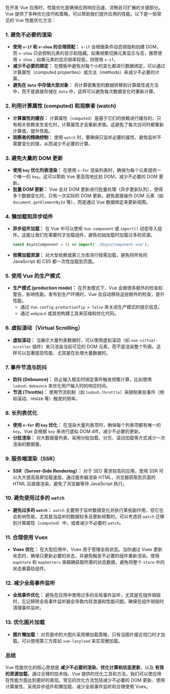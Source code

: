 在开发 Vue 应用时，性能优化是确保应用响应迅速、流畅且可扩展的关键部分。Vue 提供了多种优化技巧和策略，可以帮助我们提升应用的性能。以下是一些常见的 Vue 性能优化方法：

### 1. **避免不必要的渲染**
   - **使用 `v-if` 和 `v-show` 的合理搭配：** `v-if` 会根据条件动态销毁和创建 DOM，而 `v-show` 只会控制元素的显示和隐藏。如果频繁切换元素显示与否，推荐使用 `v-show`；如果元素的显示频率较低，则使用 `v-if`。
   - **减少不必要的绑定：** 在模板中避免对每个小的变化都进行数据绑定，可以通过计算属性（computed properties）或方法（methods）来减少不必要的计算。
   - **避免在 `data` 中存储大型对象：** 将计算密集型的数据转移到计算属性或方法中，而不是直接存储在 `data` 中，这样可以避免每次数据变化时重新计算。

### 2. **利用计算属性 (computed) 和观察者 (watch)**
   - **计算属性的缓存：** 计算属性（`computed`）是基于它们的依赖进行缓存的，只有相关依赖发生变化时，计算属性才会重新求值。这避免了每次访问时都重新计算值，提升性能。
   - **观察者的精确控制：** 使用 `watch` 时，要确保只监听必要的属性，避免监听不需要变化的值，从而减少不必要的计算。

### 3. **避免大量的 DOM 更新**
   - **使用 `key` 优化列表渲染：** 在使用 `v-for` 渲染列表时，确保为每个元素提供一个唯一的 `key`。这可以帮助 Vue 更高效地比较 DOM，减少不必要的 DOM 更新。
   - **批量 DOM 更新：** Vue 会对 DOM 更新进行批量处理（异步更新队列），使得多个数据变化时，只有一次实际的 DOM 更新。避免直接操作 DOM 元素（如 `document.getElementById` 等），而是通过 Vue 数据绑定来更新视图。

### 4. **懒加载和异步组件**
   - **异步组件加载：** 在 Vue 中可以使用 `Vue.component` 或 `import()` 动态导入组件。这能让我们在需要时才加载组件，避免初始加载时加载过多的资源。
     ```javascript
     const AsyncComponent = () => import('./AsyncComponent.vue');
     ```
   - **按需加载资源：** 对大型依赖或第三方库进行按需加载，避免将所有的 JavaScript 和 CSS 都一次性加载到页面。

### 5. **使用 Vue 的生产模式**
   - **生产模式 (production mode)：** 在开发模式下，Vue 会做很多额外的检查和警告，影响性能。发布到生产环境时，Vue 会自动移除这些额外的检查，提升性能。
     - 通过 `Vue.config.productionTip = false` 来关闭生产模式的提示信息。
     - 通过 `webpack` 或其他构建工具来压缩和优化代码。

### 6. **虚拟滚动（Virtual Scrolling）**
   - **虚拟滚动：** 当展示大量列表数据时，可以使用虚拟滚动（如 `vue-virtual-scroller` 插件）来只渲染当前可见的 DOM 元素，而不是渲染整个列表。这样可以显著提高性能，尤其是在处理大量数据时。

### 7. **事件节流与防抖**
   - **防抖 (Debounce)：** 防止输入框实时绑定事件触发频繁计算，比如使用 `lodash.debounce` 来优化用户输入时的响应时间。
   - **节流 (Throttle)：** 使用节流机制（如 `lodash.throttle`）来限制某些事件（例如滚动、resize 等）触发的频率。

### 8. **长列表优化**
   - **使用 `v-for` 的 `key` 优化：** 在渲染大量列表项时，确保每个列表项都有唯一的 `key`。Vue 会根据 `key` 来进行虚拟 DOM diff，减少不必要的更新。
   - **分批渲染：** 对大数据量列表，采用分批加载、分页、滚动加载等方式减少一次渲染的数据量。

### 9. **服务端渲染（SSR）**
   - **SSR（Server-Side Rendering）：** 对于 SEO 需求较高的应用，使用 SSR 可以大大提高首屏加载速度。通过服务器渲染 HTML，浏览器获取到页面的 HTML 后直接渲染，避免了浏览器等待 JavaScript 执行。

### 10. **避免使用过多的 `watch`**
   - **避免过多的 `watch`：** `watch` 主要用于监听数据变化并执行某些副作用，但它也会影响性能，尤其是当监听的数据较多且更新频繁时。可以考虑将 `watch` 迁移到计算属性（`computed`）中，或者减少不必要的 `watch`。

### 11. **合理使用 Vuex**
   - **Vuex 优化：** 在大型应用中，Vuex 用于管理全局状态。当你通过 Vuex 更新状态时，确保只更新必要的状态，并避免触发不必要的组件重新渲染。使用 `mapState` 和 `mapGetters` 来精确获取所需的状态数据，避免将整个 `store` 中的状态暴露给组件。

### 12. **减少全局事件监听**
   - **全局事件优化：** 避免在应用中使用过多的全局事件监听，尤其是在组件销毁时，忘记移除全局事件监听器会导致内存泄漏和性能问题。确保在组件销毁时清理事件监听。

### 13. **优化图片加载**
   - **图片懒加载：** 对页面中的大图片采用懒加载策略，只有当图片接近视口时才加载。可以使用第三方库如 `vue-lazyload` 来实现懒加载。

### 总结

Vue 性能优化的核心思想是 **减少不必要的渲染、优化计算和状态更新**，以及 **有效的资源加载**。通过合理的技术栈、Vue 提供的优化工具和方法，我们可以使应用在性能方面达到更好的表现。常见的优化方法包括减少不必要的 DOM 更新、使用计算属性、采用异步组件和懒加载、减少全局事件监听和合理使用 Vuex。